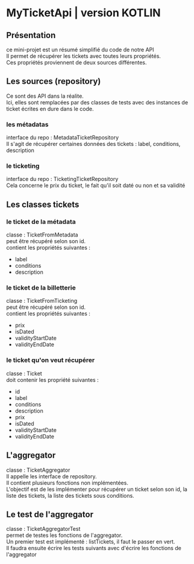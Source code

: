 # MyTicketApi  | version KOTLIN

## Présentation
ce mini-projet est un résumé simplifié du code de notre API<br/>
Il permet de récupérer les tickets avec toutes leurs propriétés.<br/>
Ces propriétés proviennent de deux sources différentes.

## Les sources (repository)
Ce sont des API dans la réalite.<br/>
Ici, elles sont remplacées par des classes de tests avec des instances de ticket écrites en dure dans le code.

### les métadatas
interface du repo : MetadataTicketRepository <br/>
Il s'agit de récupérer certaines données des tickets : label, conditions, description

### le ticketing
interface du repo : TicketingTicketRepository <br/>
Cela concerne le prix du ticket, le fait qu'il soit daté ou non et sa validité

## Les classes tickets

### le ticket de la métadata
classe : TicketFromMetadata <br/>
peut être récupéré selon son id.<br/>
contient les propriétés suivantes :
- label
- conditions
- description

### le ticket de la billetterie
classe : TicketFromTicketing <br/>
peut être récupéré selon son id.<br/>
contient les propriétés suivantes :
- prix
- isDated
- validityStartDate
- validityEndDate

### le ticket qu'on veut récupérer
classe : Ticket <br/>
doit contenir les propriété suivantes :
- id
- label
- conditions
- description
- prix
- isDated
- validityStartDate
- validityEndDate

## L'aggregator
classe : TicketAggregator <br/>
Il appelle les interface de repository.<br/>
Il contient plusieurs fonctions non implémentées.<br/>
L'objectif est de les implémenter pour récupérer un ticket selon son id, la liste des tickets, la liste des tickets sous conditions.

## Le test de l'aggregator
classe : TicketAggregatorTest <br/>
permet de testes les fonctions de l'aggregator.<br/>
Un premier test est implémenté : listTickets, il faut le passer en vert.<br/>
Il faudra ensuite écrire les tests suivants avec d'écrire les fonctions de l'aggregator
